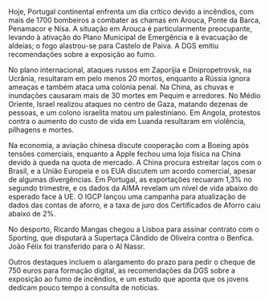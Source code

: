 Hoje, Portugal continental enfrenta um dia crítico devido a incêndios, com mais de 1700 bombeiros a combater as chamas em Arouca, Ponte da Barca, Penamacor e Nisa. A situação em Arouca é particularmente preocupante, levando à ativação do Plano Municipal de Emergência e à evacuação de aldeias; o fogo alastrou-se para Castelo de Paiva. A DGS emitiu recomendações sobre a exposição ao fumo.

No plano internacional, ataques russos em Zaporíjia e Dnipropetrovsk, na Ucrânia, resultaram em pelo menos 20 mortos, enquanto a Rússia ignora ameaças e também ataca uma colónia penal. Na China, as chuvas e inundações causaram mais de 30 mortes em Pequim e arredores. No Médio Oriente, Israel realizou ataques no centro de Gaza, matando dezenas de pessoas, e um colono israelita matou um palestiniano. Em Angola, protestos contra o aumento do custo de vida em Luanda resultaram em violência, pilhagens e mortes.

Na economia, a aviação chinesa discute cooperação com a Boeing após tensões comerciais, enquanto a Apple fechou uma loja física na China devido à queda na quota de mercado. A China procura estreitar laços com o Brasil, e a União Europeia e os EUA discutem um acordo comercial, apesar de algumas divergências. Em Portugal, as exportações recuaram 1,3% no segundo trimestre, e os dados da AIMA revelam um nível de vida abaixo do esperado face à UE. O IGCP lançou uma campanha para atualização de dados das contas de aforro, e a taxa de juro dos Certificados de Aforro caiu abaixo de 2%.

No desporto, Ricardo Mangas chegou a Lisboa para assinar contrato com o Sporting, que disputará a Supertaça Cândido de Oliveira contra o Benfica. João Félix foi transferido para o Al Nassr.

Outros destaques incluem o alargamento do prazo para pedir o cheque de 750 euros para formação digital, as recomendações da DGS sobre a exposição ao fumo de incêndios, e um estudo que aponta que os jovens dedicam pouco tempo à consulta de notícias.